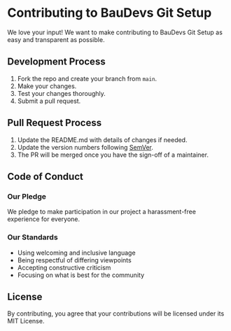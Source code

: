 # Contributing to BauDevs Git Setup

We love your input! We want to make contributing to BauDevs Git Setup as easy and transparent as possible.

## Development Process

1. Fork the repo and create your branch from `main`.
2. Make your changes.
3. Test your changes thoroughly.
4. Submit a pull request.

## Pull Request Process

1. Update the README.md with details of changes if needed.
2. Update the version numbers following [SemVer](http://semver.org/).
3. The PR will be merged once you have the sign-off of a maintainer.

## Code of Conduct

### Our Pledge

We pledge to make participation in our project a harassment-free experience for everyone.

### Our Standards

* Using welcoming and inclusive language
* Being respectful of differing viewpoints
* Accepting constructive criticism
* Focusing on what is best for the community

## License

By contributing, you agree that your contributions will be licensed under its MIT License. 